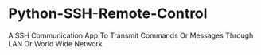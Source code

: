# Python-SSH-Remote-Control
A SSH Communication App To Transmit Commands Or Messages Through LAN Or World Wide Network
